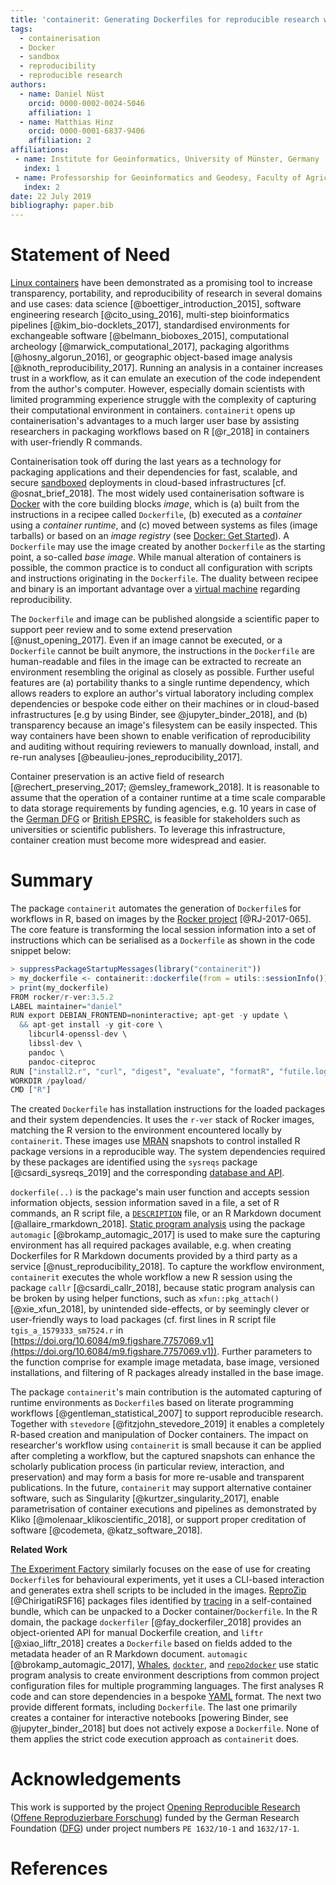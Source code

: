 ```yaml
---
title: 'containerit: Generating Dockerfiles for reproducible research with R'
tags:
  - containerisation
  - Docker
  - sandbox
  - reproducibility
  - reproducible research
authors:
  - name: Daniel Nüst
    orcid: 0000-0002-0024-5046
    affiliation: 1
  - name: Matthias Hinz
    orcid: 0000-0001-6837-9406
    affiliation: 2
affiliations:
 - name: Institute for Geoinformatics, University of Münster, Germany
   index: 1
 - name: Professorship for Geoinformatics and Geodesy, Faculty of Agricultural and Environmental Sciences, University of Rostock, Germany
   index: 2
date: 22 July 2019
bibliography: paper.bib
---
```


# Statement of Need

[Linux containers](https://en.wikipedia.org/wiki/Operating-system-level_virtualization) have been demonstrated as a promising tool to increase transparency, portability, and reproducibility of research in several domains and use cases: data science [@boettiger_introduction_2015], software engineering research [@cito_using_2016], multi-step bioinformatics pipelines [@kim_bio-docklets_2017], standardised environments for exchangeable software [@belmann_bioboxes_2015], computational archeology [@marwick_computational_2017], packaging algorithms [@hosny_algorun_2016], or geographic object-based image analysis [@knoth_reproducibility_2017].
Running an analysis in a container increases trust in a workflow, as it can emulate an execution of the code independent from the author's computer.
However, especially domain scientists with limited programming experience struggle with the complexity of capturing their computational environment in containers.
`containerit` opens up containerisation's advantages to a much larger user base by assisting researchers in packaging workflows based on R [@r_2018] in containers with user-friendly R commands.

Containerisation took off during the last years as a technology for packaging applications and their dependencies for fast, scalable, and secure [sandboxed](https://en.wikipedia.org/wiki/Sandbox_%28computer_security%29) deployments in cloud-based infrastructures [cf. @osnat_brief_2018].
The most widely used containerisation software is [Docker](https://en.wikipedia.org/wiki/Docker_%28software%29) with the core building blocks _image_, which is (a) built from the instructions in a recipee called `Dockerfile`, (b) executed as a _container_ using a _container runtime_, and (c) moved between systems as files (image tarballs) or based on an _image registry_ (see [Docker: Get Started](https://docs.docker.com/get-started/)).
A `Dockerfile` may use the image created by another `Dockerfile` as the starting point, a so-called _base image_.
While manual alteration of containers is possible, the common practice is to conduct all configuration with scripts and instructions originating in the `Dockerfile`.
The duality between recipee and binary is an important advantage over a [virtual machine](https://en.wikipedia.org/wiki/Virtual_machine) regarding reproducibility.

The `Dockerfile` and image can be published alongside a scientific paper to support peer review and to some extend preservation [@nust_opening_2017].
Even if an image cannot be executed, or a `Dockerfile` cannot be built anymore, the instructions in the `Dockerfile` are human-readable and files in the image can be extracted to recreate an environment resembling the original as closely as possible.
Further useful features are (a) portability thanks to a single runtime dependency, which allows readers to explore an author's virtual laboratory including complex dependencies or bespoke code either on their machines or in cloud-based infrastructures [e.g by using Binder, see @jupyter_binder_2018], and (b) transparency because an image's filesystem can be easily inspected.
This way containers have been shown to enable verification of reproducibility and auditing without requiring reviewers to manually download, install, and re-run analyses [@beaulieu-jones_reproducibility_2017].

Container preservation is an active field of research [@rechert_preserving_2017; @emsley_framework_2018].
It is reasonable to assume that the operation of a container runtime at a time scale comparable to data storage requirements by funding agencies, e.g. 10 years in case of the [German DFG](http://www.dfg.de/en/research_funding/proposal_review_decision/applicants/research_data/index.html) or [British EPSRC](https://epsrc.ukri.org/about/standards/researchdata/expectations/), is feasible for stakeholders such as universities or scientific publishers.
To leverage this infrastructure, container creation must become more widespread and easier.

# Summary

The package `containerit` automates the generation of `Dockerfile`s for workflows in R, based on images by the [Rocker project](https://www.rocker-project.org/) [@RJ-2017-065].
The core feature is transforming the local session information into a set of instructions which can be serialised as a `Dockerfile` as shown in the code snippet below:

```R
> suppressPackageStartupMessages(library("containerit"))
> my_dockerfile <- containerit::dockerfile(from = utils::sessionInfo())
> print(my_dockerfile)
FROM rocker/r-ver:3.5.2
LABEL maintainer="daniel"
RUN export DEBIAN_FRONTEND=noninteractive; apt-get -y update \
  && apt-get install -y git-core \
	libcurl4-openssl-dev \
	libssl-dev \
	pandoc \
	pandoc-citeproc
RUN ["install2.r", "curl", "digest", "evaluate", "formatR", "futile.logger", "futile.options", "htmltools", "jsonlite", "knitr", "lambda.r", "magrittr", "Rcpp", "rjson", "rmarkdown", "rsconnect", "semver", "stevedore", "stringi", "stringr", "xfun", "yaml"]
WORKDIR /payload/
CMD ["R"]
```

The created `Dockerfile` has installation instructions for the loaded packages and their system dependencies.
It uses the `r-ver` stack of Rocker images, matching the R version to the environment encountered locally by `containerit`.
These images use [MRAN](https://mran.microsoft.com/) snapshots to control installed R package versions in a reproducible way.
The system dependencies required by these packages are identified using the `sysreqs` package [@csardi_sysreqs_2019] and the corresponding [database and API](http://sysreqs.r-hub.io/).

`dockerfile(..)` is the package's main user function and accepts session information objects, session information saved in a file, a set of R commands, an R script file, a [`DESCRIPTION`](https://cran.r-project.org/doc/manuals/r-release/R-exts.html#The-DESCRIPTION-file) file, or an R Markdown document [@allaire_rmarkdown_2018].
[Static program analysis](https://en.wikipedia.org/wiki/Static_program_analysis) using the package `automagic` [@brokamp_automagic_2017] is used to make sure the capturing environment has all required packages available, e.g. when creating Dockerfiles for R Markdown documents provided by a third party as a service [@nust_reproducibility_2018].
To capture the workflow environment, `containerit` executes the whole workflow a new R session using the package `callr` [@csardi_callr_2018], because static program analysis can be broken by using helper functions, such as `xfun::pkg_attach()` [@xie_xfun_2018], by unintended side-effects, or by seemingly clever or user-friendly ways to load packages (cf. first lines in R script file `tgis_a_1579333_sm7524.r` in [https://doi.org/10.6084/m9.figshare.7757069.v1](https://doi.org/10.6084/m9.figshare.7757069.v1)).
Further parameters to the function comprise for example image metadata, base image, versioned installations, and filtering of R packages already installed in the base image.

The package `containerit`'s main contribution is the automated capturing of runtime environments as `Dockerfile`s based on literate programming workflows [@gentleman_statistical_2007] to support reproducible research.
Together with `stevedore` [@fitzjohn_stevedore_2019] it enables a completely R-based creation and manipulation of Docker containers.
The impact on researcher's workflow using `containerit` is small because it can be applied after completing a workflow, but the captured snapshots can enhance the scholarly publication process (in particular review, interaction, and preservation) and may form a basis for more re-usable and transparent publications.
In the future, `containerit` may support alternative container software, such as Singularity [@kurtzer_singularity_2017], enable parametrisation of container executions and pipelines as demonstrated by Kliko [@molenaar_klikoscientific_2018], or support proper creditation of software [@codemeta, @katz_software_2018].

**Related Work**

[The Experiment Factory](https://expfactory.github.io/) similarly focuses on the ease of use for creating `Dockerfile`s for behavioural experiments, yet it uses a CLI-based interaction and generates extra shell scripts to be included in the images.
[ReproZip](https://www.reprozip.org/) [@ChirigatiRSF16] packages files identified by [tracing](https://en.wikipedia.org/wiki/Tracing_(software)) in a self-contained bundle, which can be unpacked to a Docker container/`Dockerfile`.
In the R domain, the package `dockerfiler` [@fay_dockerfiler_2018] provides an object-oriented API for manual Dockerfile creation, and `liftr` [@xiao_liftr_2018] creates a `Dockerfile` based on fields added to the metadata header of an R Markdown document.
`automagic` [@brokamp_automagic_2017], [Whales](https://github.com/Gueils/whales), [`dockter`](https://github.com/stencila/dockter/), and [`repo2docker`](https://github.com/jupyter/repo2docker) use static program analysis to create environment descriptions from common project configuration files for multiple programming languages.
The first analyses R code and can store dependencies in a bespoke [YAML](https://en.wikipedia.org/wiki/YAML) format.
The next two provide different formats, including `Dockerfile`.
The last one primarily creates a container for interactive notebooks [powering Binder, see @jupyter_binder_2018] but does not actively expose a `Dockerfile`.
None of them applies the strict code execution approach as `containerit` does.

# Acknowledgements

This work is supported by the project [Opening Reproducible Research](https://o2r.info) ([Offene Reproduzierbare Forschung](https://www.uni-muenster.de/forschungaz/project/9520)) funded by the German Research Foundation ([DFG](http://dfg.de/)) under project numbers `PE 1632/10-1` and `1632/17-1`.

# References
